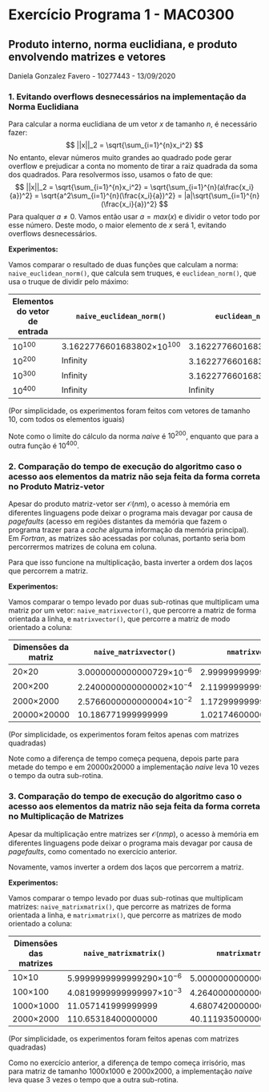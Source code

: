 <script type="text/javascript" src="http://cdn.mathjax.org/mathjax/latest/MathJax.js?config=default"></script>


# Exercício Programa 1 - MAC0300
## Produto interno, norma euclidiana, e produto envolvendo matrizes e vetores

Daniela Gonzalez Favero - 10277443 - 13/09/2020



### 1.  Evitando overflows desnecessários na implementação da Norma Euclidiana

Para calcular a norma euclidiana de um vetor $x$ de tamanho $n$, é necessário fazer:
$$
||x||_2 = \sqrt{\sum_{i=1}^{n}x_i^2}
$$
No entanto, elevar números muito grandes ao quadrado pode gerar overflow e prejudicar a conta no momento de tirar a raiz quadrada da soma dos quadrados. Para resolvermos isso, usamos o fato de que:
$$
||x||_2 = \sqrt{\sum_{i=1}^{n}x_i^2} = \sqrt{\sum_{i=1}^{n}(a\frac{x_i}{a})^2}
= \sqrt{a^2\sum_{i=1}^{n}(\frac{x_i}{a})^2} = |a|\sqrt{\sum_{i=1}^{n}(\frac{x_i}{a})^2}
$$
Para qualquer $a\neq0$. Vamos então usar $a=max(x)$ e dividir o vetor todo por esse número. Deste modo, o maior elemento de $x$ será $1$, evitando overflows desnecessários.

**Experimentos:**

Vamos comparar o resultado de duas funções que calculam a norma: `naive_euclidean_norm()`, que calcula sem truques, e `euclidean_norm()`, que usa  o truque de dividir pelo máximo: 

| Elementos do vetor de entrada | `naive_euclidean_norm()`            | `euclidean_norm()`                  |
| ----------------------------- | ----------------------------------- | ----------------------------------- |
| $10^{100}$                    | 3.1622776601683802$\times 10^{100}$ | 3.1622776601683802$\times 10^{100}$ |
| $10^{200}$                    | Infinity                            | 3.1622776601683807$\times 10^{200}$ |
| $10^{300}$                    | Infinity                            | 3.1622776601683819$\times 10^{200}$ |
| $10^{400}$                    | Infinity                            | Infinity                            |

(Por simplicidade, os experimentos foram feitos com vetores de tamanho 10, com todos os elementos iguais)

Note como o limite do cálculo da norma *naive* é $10^{200}$, enquanto que para a outra função é $10^{400}$. 

### 2. Comparação do tempo de execução do algoritmo caso o acesso aos elementos da matriz não seja feita da forma correta no Produto Matriz-vetor

Apesar do produto matriz-vetor ser $\mathcal{O}(nm)$, o acesso à memória em diferentes linguagens pode deixar o programa mais devagar por causa de *pagefaults* (acesso em regiões distantes da memória que fazem o programa trazer para a *cache* alguma informação da memória principal). Em *Fortran*, as matrizes são acessadas por colunas, portanto seria bom percorrermos matrizes de coluna em coluna.

Para que isso funcione na multiplicação, basta inverter a ordem dos laços que percorrem a matriz.

**Experimentos:**

Vamos comparar o tempo levado por duas sub-rotinas que multiplicam uma matriz por um vetor: `naive_matrixvector()`,  que percorre a matriz de forma orientada a linha, e `matrixvector()`, que percorre a matriz de modo orientado a coluna: 

| Dimensões da matriz | `naive_matrixvector()`             | `nmatrixvector()`                  |
| ------------------- | ---------------------------------- | ---------------------------------- |
| 20$\times$20        | 3.0000000000000729$\times 10^{-6}$ | 2.9999999999999645$\times 10^{-6}$ |
| 200$\times$200      | 2.2400000000000002$\times 10^{-4}$ | 2.1199999999999995$\times 10^{-4}$ |
| 2000$\times$2000    | 2.5766000000000004$\times 10^{-2}$ | 1.1729999999999997$\times 10^{-2}$ |
| 20000$\times$20000  | 10.186771999999999                 | 1.0217460000000003                 |

(Por simplicidade, os experimentos foram feitos apenas com matrizes quadradas)

Note como a diferença de tempo começa pequena, depois parte para metade do tempo e em 20000x20000 a implementação *naive* leva 10 vezes o tempo da outra sub-rotina.

### 3. Comparação do tempo de execução do algoritmo caso o acesso aos elementos da matriz não seja feita da forma correta no Multiplicação de Matrizes

Apesar da multiplicação entre matrizes ser $\mathcal{O}(nmp)$, o acesso à memória em diferentes linguagens pode deixar o programa mais devagar por causa de *pagefaults*, como comentado no exercício anterior.

Novamente, vamos inverter a ordem dos laços que percorrem a matriz.

**Experimentos:**

Vamos comparar o tempo levado por duas sub-rotinas que multiplicam matrizes: `naive_matrixmatrix()`,  que percorre as matrizes de forma orientada a linha, e `matrixmatrix()`, que percorre as matrizes de modo orientado a coluna: 

| Dimensões das matrizes | `naive_matrixmatrix()`             | `nmatrixmatrix()`                  |
| ---------------------- | ---------------------------------- | ---------------------------------- |
| 10$\times$10           | 5.9999999999999290$\times 10^{-6}$ | 5.0000000000000131$\times 10^{-6}$ |
| 100$\times$100         | 4.0819999999999997$\times 10^{-3}$ | 4.2640000000000004$\times 10^{-3}$ |
| 1000$\times$1000       | 11.057141999999999                 | 4.6807420000000004                 |
| 2000$\times$2000       | 110.65318400000000                 | 40.111935000000003                 |

(Por simplicidade, os experimentos foram feitos apenas com matrizes quadradas)

Como no exercício anterior, a diferença de tempo começa irrisório, mas para matriz de tamanho 1000x1000 e 2000x2000, a implementação *naive* leva quase 3 vezes o tempo que a outra sub-rotina.

### 